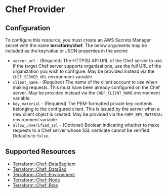 # Chef Provider

## Configuration

To configure this resource, you must create an AWS Secrets Manager secret with the name **terraform/chef**. The below arguments may be included as the key/value or JSON properties in the secret:

* `server_url` - (Required) The HTTP(S) API URL of the Chef server to use. If
  the target Chef server supports organizations, use the full URL of the
  organization you wish to configure. May be provided instead via the
  ``CHEF_SERVER_URL`` environment variable.
* `client_name` - (Required) The name of the client account to use when making
  requests. This must have been already configured on the Chef server.
  May be provided instead via the ``CHEF_CLIENT_NAME`` environment variable.
* `key_material` - (Required) The PEM-formatted private key contents belonging to
  the configured client. This is issued by the server when a new client object
  is created. May be provided via the
  ``CHEF_KEY_MATERIAL`` environment variable.
* `allow_unverified_ssl` - (Optional) Boolean indicating whether to make
  requests to a Chef server whose SSL certicate cannot be verified. Defaults
  to ``false``.


## Supported Resources

* [Terraform::Chef::DataBagItem](docs/providers/chef/DataBagItem.md)
* [Terraform::Chef::DataBag](docs/providers/chef/DataBag.md)
* [Terraform::Chef::Environment](docs/providers/chef/Environment.md)
* [Terraform::Chef::Node](docs/providers/chef/Node.md)
* [Terraform::Chef::Role](docs/providers/chef/Role.md)